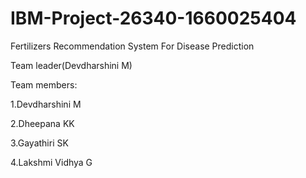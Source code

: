 # IBM-Project-26340-1660025404
Fertilizers Recommendation System For Disease Prediction

Team leader(Devdharshini M)

Team members:

1.Devdharshini M

2.Dheepana KK

3.Gayathiri SK

4.Lakshmi Vidhya G
